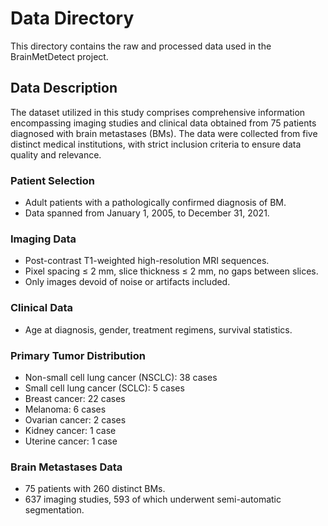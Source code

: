 # Data Directory

This directory contains the raw and processed data used in the BrainMetDetect project.


## Data Description

The dataset utilized in this study comprises comprehensive information encompassing imaging studies and clinical data obtained from 75 patients diagnosed with brain metastases (BMs). The data were collected from five distinct medical institutions, with strict inclusion criteria to ensure data quality and relevance.

### Patient Selection
- Adult patients with a pathologically confirmed diagnosis of BM.
- Data spanned from January 1, 2005, to December 31, 2021.

### Imaging Data
- Post-contrast T1-weighted high-resolution MRI sequences.
- Pixel spacing ≤ 2 mm, slice thickness ≤ 2 mm, no gaps between slices.
- Only images devoid of noise or artifacts included.

### Clinical Data
- Age at diagnosis, gender, treatment regimens, survival statistics.

### Primary Tumor Distribution
- Non-small cell lung cancer (NSCLC): 38 cases
- Small cell lung cancer (SCLC): 5 cases
- Breast cancer: 22 cases
- Melanoma: 6 cases
- Ovarian cancer: 2 cases
- Kidney cancer: 1 case
- Uterine cancer: 1 case

### Brain Metastases Data
- 75 patients with 260 distinct BMs.
- 637 imaging studies, 593 of which underwent semi-automatic segmentation.
